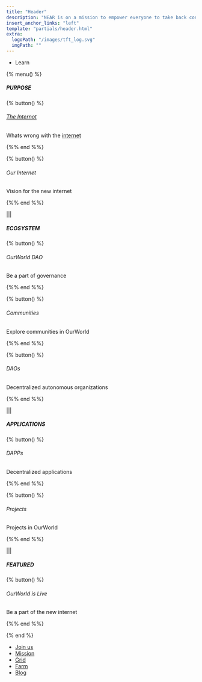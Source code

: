 ```yaml
---
title: "Header"
description: "NEAR is on a mission to empower everyone to take back control of their money, their data, and their identity. Join us."
insert_anchor_links: "left"
template: "partials/header.html"
extra:
  logoPath: "/images/tft_log.svg"
  imgPath: ""
---
```


- Learn

{% menu() %}

##### PURPOSE

{% button() %}

###### [The Internot](/apage)

Whats wrong with the [internet](/apage)

{%% end %%}

{% button() %}

###### Our Internet

Vision for the new internet

{%% end %%}

|||

##### ECOSYSTEM

{% button() %}

###### OurWorld DAO

Be a part of governance

{%% end %%}

{% button() %}

###### Communities

Explore communities in OurWorld

{%% end %%}

{% button() %}

###### DAOs

Decentralized autonomous organizations

{%% end %%}

|||

##### APPLICATIONS

{% button() %}

###### DAPPs

Decentralized applications

{%% end %%}

{% button() %}

###### Projects

Projects in OurWorld

{%% end %%}

|||

##### FEATURED

{% button() %}

###### OurWorld is Live

Be a part of the new internet

{%% end %%}

{% end %}

- [Join us]("/join-us")
- [Mission]("/mission")
- [Grid]("/grid")
- [Farm]("/farm")
- [Blog]("/blog")
